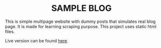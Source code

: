<div align="center"><h1>SAMPLE BLOG</h1></div>

This is simple multipage website with dummy posts that simulates real blog page. It is made for learning scraping purpose. This project uses static html files.

Live version can be found [here](https://czesiek2000.gitlab.io/sample-blog).